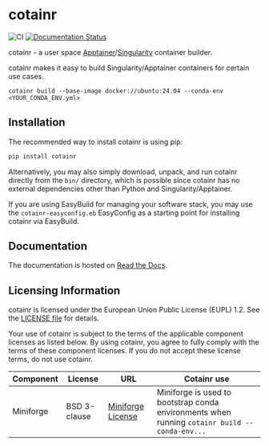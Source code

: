# cotainr

![CI](https://github.com/DeiC-HPC/cotainr/actions/workflows/CI_push.yml/badge.svg)
[![Documentation Status](https://readthedocs.org/projects/cotainr/badge/?version=latest)](https://cotainr.readthedocs.io/en/latest/?badge=latest)

cotainr - a user space [Apptainer](https://apptainer.org/)/[Singularity](https://sylabs.io/singularity/) container builder.

cotainr makes it easy to build Singularity/Apptainer containers for certain use cases.

```shell
cotainr build --base-image docker://ubuntu:24.04 --conda-env <YOUR_CONDA_ENV.yml>
```

## Installation

The recommended way to install cotainr is using pip:

```bash
pip install cotainr
```

Alternatively, you may also simply download, unpack, and run cotainr directly from the `bin/` directory, which is possible since cotainr has no external dependencies other than Python and Singularity/Apptainer.

If you are using EasyBuild for managing your software stack, you may use the `cotainr-easyconfig.eb` EasyConfig as a starting point for installing cotainr via EasyBuild.

## Documentation

The documentation is hosted on [Read the Docs](https://cotainr.readthedocs.io/en/latest/).

## Licensing Information

cotainr is licensed under the European Union Public License (EUPL) 1.2. See the [LICENSE file](https://github.com/DeiC-HPC/cotainr/blob/main/LICENSE) for details.

Your use of cotainr is subject to the terms of the applicable component licenses as listed below. By using cotainr, you agree to fully comply with the terms of these component licenses. If you do not accept these license terms, do not use cotainr.

|Component|License|URL|Cotainr use|
|---------|-------|---|-----------|
|Miniforge|BSD 3-clause|[Miniforge License](https://github.com/conda-forge/miniforge/blob/main/LICENSE)|Miniforge is used to bootstrap conda environments when running `cotainr build --conda-env...`|

